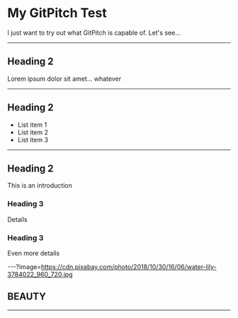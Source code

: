 # My GitPitch Test

I just want to try out what GitPitch is capable of. Let's see...

---

## Heading 2

Lorem ipsum dolor sit amet... whatever

---

## Heading 2

- List item 1
- List item 2
- List item 3

---

## Heading 2

This is an introduction

### Heading 3

Details

### Heading 3

Even more details

---?image=https://cdn.pixabay.com/photo/2018/10/30/16/06/water-lily-3784022_960_720.jpg

## BEAUTY

---
